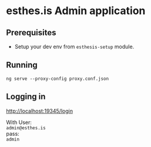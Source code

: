 # esthes.is Admin application

## Prerequisites
- Setup your dev env from `esthesis-setup` module.

## Running
`ng serve --proxy-config proxy.conf.json`

## Logging in
[http://localhost:19345/login](http://localhost:19345/login)

With User:<BR>
`admin@esthes.is`<BR>
pass:<BR>
`admin`

